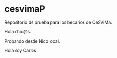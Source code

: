 # cesvimaP
Repositorio de prueba para los becarios de CeSViMa.

Hola chic@s.

Probando desde Nico local.

Hola soy Carlos
